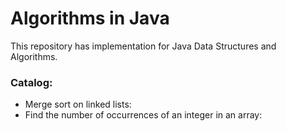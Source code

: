 # Algorithms in Java
This repository has implementation for Java Data Structures and Algorithms.

### Catalog:

* Merge sort on linked lists:
* Find the number of occurrences of an integer in an array:
